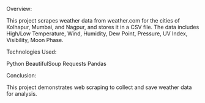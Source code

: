 Overview:

This project scrapes weather data from weather.com for the cities of Kolhapur, Mumbai, and Nagpur, and stores it in a CSV file. The data includes High/Low Temperature,
Wind,
Humidity,
Dew Point,
Pressure,
UV Index,
Visibility,
Moon Phase.

Technologies Used:

Python
BeautifulSoup
Requests
Pandas

Conclusion:

This project demonstrates web scraping to collect and save weather data for analysis.
